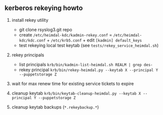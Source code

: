 ## kerberos rekeying howto

1. install rekey utility
	* git clone rsyslog3.git repo
	* create `/etc/heimdal-kdc/kadmin-rekey.conf` = `/etc/heimdal-kdc/kdc.conf` + `/etc/krb5.conf` + edit `[kadmin] default_keys`
	* test rekeying local test keytab (see `tests/rekey_service_heimdal.sh`)

2. rekey principals
	* list principals `krb/bin/kadmin-list-heimdal.sh REALM | grep des-`
	* rekey principal `krb/bin/rekey-heimdal.py --keytab X --principal Y --puppetstorage Z`

3. wait for max renew time for existing service tickets to expire

4. cleanup keytab
	`krb/bin/keytab-cleanup-heimdal.py --keytab X --principal Y --puppetstorage Z`

5. cleanup keytab backups (`*.rekeybackup.*`)
